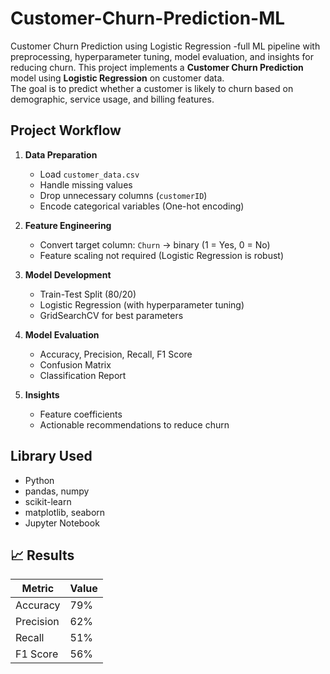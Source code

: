 # Customer-Churn-Prediction-ML
Customer Churn Prediction using Logistic Regression -full ML pipeline with preprocessing, hyperparameter tuning, model evaluation, and insights for reducing churn.
This project implements a **Customer Churn Prediction** model using **Logistic Regression** on customer data.  
The goal is to predict whether a customer is likely to churn based on demographic, service usage, and billing features.

## Project Workflow

1. **Data Preparation**
    - Load `customer_data.csv`
    - Handle missing values
    - Drop unnecessary columns (`customerID`)
    - Encode categorical variables (One-hot encoding)

2. **Feature Engineering**
    - Convert target column: `Churn` → binary (1 = Yes, 0 = No)
    - Feature scaling not required (Logistic Regression is robust)

3. **Model Development**
    - Train-Test Split (80/20)
    - Logistic Regression (with hyperparameter tuning)
    - GridSearchCV for best parameters

4. **Model Evaluation**
    - Accuracy, Precision, Recall, F1 Score
    - Confusion Matrix
    - Classification Report

5. **Insights**
    - Feature coefficients
    - Actionable recommendations to reduce churn

## Library Used

- Python 
- pandas, numpy
- scikit-learn
- matplotlib, seaborn
- Jupyter Notebook 

## 📈 Results

| Metric         | Value  |
|----------------|--------|
| Accuracy       | 79%    |
| Precision      | 62%    |
| Recall         | 51%    |
| F1 Score       | 56%    |
